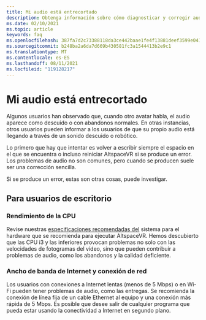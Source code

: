 ```yaml
---
title: Mi audio está entrecortado
description: Obtenga información sobre cómo diagnosticar y corregir audio desencuentro en eventos AltspaceVR.
ms.date: 02/10/2021
ms.topic: article
keywords: faq
ms.openlocfilehash: 387fa7d2c73388118da3ce442baae1fe4f13881deef3599e04163ad2abf321f9
ms.sourcegitcommit: b248ba2a6da7d669b430581fc3a1544413b2e9c1
ms.translationtype: MT
ms.contentlocale: es-ES
ms.lasthandoff: 08/11/2021
ms.locfileid: "119128217"
---
```

# <a name="my-audio-is-choppy"></a>Mi audio está entrecortado

Algunos usuarios han observado que, cuando otro avatar habla, el audio aparece como descuido o con abandonos normales. En otras instancias, otros usuarios pueden informar a los usuarios de que su propio audio está llegando a través de un sonido descuido o robótico.

Lo primero que hay que intentar es volver a escribir siempre el espacio en el que se encuentra o incluso reiniciar AltspaceVR si se produce un error. Los problemas de audio no son comunes, pero cuando se producen suele ser una corrección sencilla. 

Si se produce un error, estas son otras cosas, puede investigar. 

## <a name="for-desktop-users"></a>Para usuarios de escritorio

### <a name="cpu-performance"></a>Rendimiento de la CPU

Revise nuestras [especificaciones recomendadas del](../getting-started/system-requirements.md) sistema para el hardware que se recomienda para ejecutar AltspaceVR. Hemos descubierto que las CPU i3 y las inferiores provocan problemas no solo con las velocidades de fotogramas del vídeo, sino que pueden contribuir a problemas de audio, como los abandonos y la calidad deficiente.

### <a name="internet-bandwidth-and-network-connection"></a>Ancho de banda de Internet y conexión de red

Los usuarios con conexiones a Internet lentas (menos de 5 Mbps) o en Wi-Fi pueden tener problemas de audio, como las entregas. Se recomienda la conexión de línea fija de un cable Ethernet al equipo y una conexión más rápida de 5 Mbps. Es posible que desee salir de cualquier programa que pueda estar usando la conectividad a Internet en segundo plano.